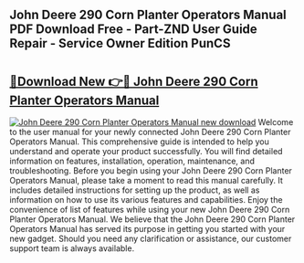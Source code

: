 ## John Deere 290 Corn Planter Operators Manual PDF Download Free - Part-ZND User Guide Repair - Service Owner Edition PunCS

# <h2><a href="http://bc94042.oget.top/?id=John+Deere+290+Corn+Planter+Operators+Manual">🔗Download New 👉🔴 John Deere 290 Corn Planter Operators Manual</a></h2>

[![John Deere 290 Corn Planter Operators Manual new download](https://i.imgur.com/5g1atiW.png)](http://bc94042.oget.top/?id=John+Deere+290+Corn+Planter+Operators+Manual)
Welcome to the user manual for your newly connected John Deere 290 Corn Planter Operators Manual. This comprehensive guide is intended to help you understand and operate your product successfully. You will find detailed information on features, installation, operation, maintenance, and troubleshooting. Before you begin using your John Deere 290 Corn Planter Operators Manual, please take a moment to read this manual carefully. It includes detailed instructions for setting up the product, as well as information on how to use its various features and capabilities. Enjoy the convenience of list of features while using your new John Deere 290 Corn Planter Operators Manual. We believe that the John Deere 290 Corn Planter Operators Manual has served its purpose in getting you started with your new gadget. Should you need any clarification or assistance, our customer support team is always available.
